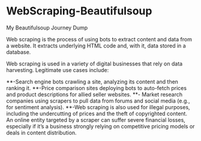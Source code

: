 # WebScraping-Beautifulsoup
My Beautifulsoup Journey Dump

Web scraping is the process of using bots to extract content and data from a website. It extracts underlying HTML code and, with it, data stored in a database.

Web scraping is used in a variety of digital businesses that rely on data harvesting. Legitimate use cases include:

**-Search engine bots crawling a site, analyzing its content and then ranking it.
**-Price comparison sites deploying bots to auto-fetch prices and product descriptions for allied seller websites.                                                                  **- Market research companies using scrapers to pull data from forums and social media (e.g., for sentiment analysis).
**-Web scraping is also used for illegal purposes, including the undercutting of prices and the theft of copyrighted content. An online entity targeted by a scraper can suffer severe financial losses, especially if it’s a business strongly relying on competitive pricing models or deals in content distribution.


